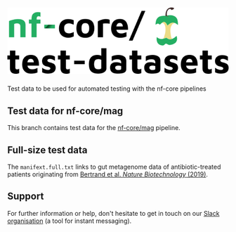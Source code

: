 # ![nfcore/test-datasets](docs/images/test-datasets_logo.png)
Test data to be used for automated testing with the nf-core pipelines

## Test data for nf-core/mag

This branch contains test data for the [nf-core/mag](https://github.com/nf-core/mag) pipeline.

## Full-size test data

The `manifext.full.txt` links to gut metagenome data of antibiotic-treated patients originating from [Bertrand et al. *Nature Biotechnology* (2019)](https://doi.org/10.1038/s41587-019-0191-2).

## Support

For further information or help, don't hesitate to get in touch on our [Slack organisation](https://nf-co.re/join/slack) (a tool for instant messaging).

